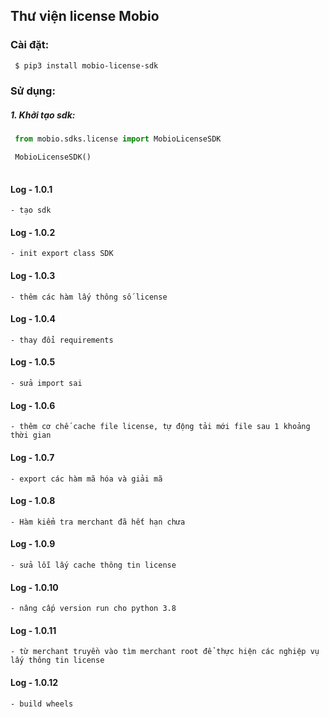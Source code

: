 ##  Thư viện license Mobio 


### Cài đặt:
```bash
 $ pip3 install mobio-license-sdk
 ```


### Sử dụng:

##### 1. Khởi tạo sdk:
   ```python
    from mobio.sdks.license import MobioLicenseSDK

    MobioLicenseSDK()
    
   ```

#### Log - 1.0.1
    - tạo sdk 

#### Log - 1.0.2
    - init export class SDK 

#### Log - 1.0.3
    - thêm các hàm lấy thông số license 
    
#### Log - 1.0.4
    - thay đổi requirements  

#### Log - 1.0.5
    - sửa import sai   

#### Log - 1.0.6
    - thêm cơ chế cache file license, tự động tải mới file sau 1 khoảng thời gian    

#### Log - 1.0.7
    - export các hàm mã hóa và giải mã    

#### Log - 1.0.8
    - Hàm kiểm tra merchant đã hết hạn chưa     

#### Log - 1.0.9
    - sửa lỗi lấy cache thông tin license  

#### Log - 1.0.10
    - nâng cấp version run cho python 3.8   

#### Log - 1.0.11
    - từ merchant truyền vào tìm merchant root để thực hiện các nghiệp vụ lấy thông tin license    

#### Log - 1.0.12
    - build wheels   
    
    
     
    